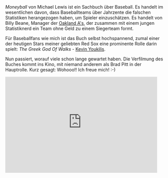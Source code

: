 <html><body><em>Moneyball</em> von Michael Lewis ist ein Sachbuch über Baseball. Es handelt im wesentlichen davon, dass Baseballteams über Jahrzente die falschen Statistiken herangezogen haben, um Spieler einzuschätzen. Es handelt von Billy Beane, Manager der <a href="http://oakland.athletics.com" title="Offizielle Webseite der Oakland Athletics">Oakland A's</a>, der zusammen mit einem jungen Statistiknerd ein Team ohne Geld zu einem Siegerteam formt.

Für Baseballfans wie mich ist das Buch selbst hochspannend, zumal einer der heutigen Stars meiner geliebten Red Sox eine prominente Rolle darin spielt: <em>The Greek God Of Walks</em> - <a href="http://en.wikipedia.org/wiki/Kevin_Youkilis" title="Wikipedia about Kevin Youkilis">Kevin Youkilis</a>.

Nun passiert, worauf viele schon lange gewartet haben. Die Verfilmung des Buches kommt ins Kino, mit niemand anderem als Brad Pitt in der Hauptrolle. Kurz gesagt: Wohooo!! Ich freue mich! :-)

<iframe width="480" height="303" src="http://www.youtube-nocookie.com/embed/0Vg0qjUlQt0?rel=0&amp;hd=1" frameborder="0" allowfullscreen></iframe></body></html>
